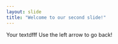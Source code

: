 ```yaml
---
layout: slide
title: "Welcome to our second slide!"
---
```

Your textdfff
Use the left arrow to go back!
